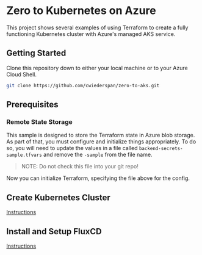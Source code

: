 # Zero to Kubernetes on Azure

This project shows several examples of using Terraform to create a fully functioning Kubernetes
cluster with Azure's managed AKS service.

## Getting Started

Clone this repository down to either your local machine or to your Azure Cloud Shell.

```bash
git clone https://github.com/cwiederspan/zero-to-aks.git
```

## Prerequisites

### Remote State Storage

This sample is designed to store the Terraform state in Azure blob storage. As part
of that, you must configure and initialize things appropriately. To do so, you will need to update the
values in a file called `backend-secrets-sample.tfvars` and remove the `-sample` from the file name.

> NOTE: Do not check this file into your git repo!

Now you can initialize Terraform, specifying the file above for the config.

## Create Kubernetes Cluster

[Instructions](/terraform/cluster/README.md)

## Install and Setup FluxCD

[Instructions](/terraform/flux/README.md)
